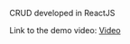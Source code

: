 CRUD developed in ReactJS

Link to the demo video:
[Video](https://www.youtube.com/watch?v=JH4jlRuwNLg)
